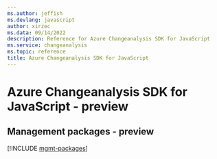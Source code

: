 ```yaml
---
ms.author: jeffish
ms.devlang: javascript
author: xirzec
ms.data: 09/14/2022
description: Reference for Azure Changeanalysis SDK for JavaScript
ms.service: changeanalysis
ms.topic: reference
title: Azure Changeanalysis SDK for JavaScript
---
```

# Azure Changeanalysis SDK for JavaScript - preview

## Management packages - preview
[!INCLUDE [mgmt-packages](changeanalysis-mgmt-index.md)]
